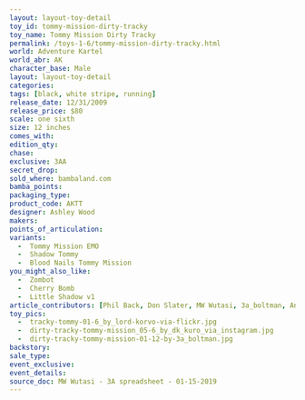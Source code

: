 ```yaml
---
layout: layout-toy-detail 
toy_id: tommy-mission-dirty-tracky
toy_name: Tommy Mission Dirty Tracky
permalink: /toys-1-6/tommy-mission-dirty-tracky.html
world: Adventure Kartel
world_abr: AK
character_base: Male
layout: layout-toy-detail
categories: 
tags: [black, white stripe, running]
release_date: 12/31/2009
release_price: $80 
scale: one sixth
size: 12 inches
comes_with: 
edition_qty: 
chase: 
exclusive: 3AA
secret_drop: 
sold_where: bambaland.com
bamba_points: 
packaging_type: 
product_code: AKTT
designer: Ashley Wood
makers: 
points_of_articulation: 
variants: 
  -  Tommy Mission EMO
  -  Shadow Tommy
  -  Blood Nails Tommy Mission
you_might_also_like: 
  -  Zombot
  -  Cherry Bomb
  -  Little Shadow v1
article_contributors: [Phil Back, Don Slater, MW Wutasi, 3a_boltman, Andhika Rahmaditya, lord korvo]
toy_pics: 
  -  tracky-tommy-01-6_by_lord-korvo-via-flickr.jpg
  -  dirty-tracky-tommy-mission_05-6_by_dk_kuro_via_instagram.jpg
  -  dirty-tracky-tommy-mission-01-12-by-3a_boltman.jpg
backstory: 
sale_type: 
event_exclusive: 
event_details: 
source_doc: MW Wutasi - 3A spreadsheet - 01-15-2019
---
```

 